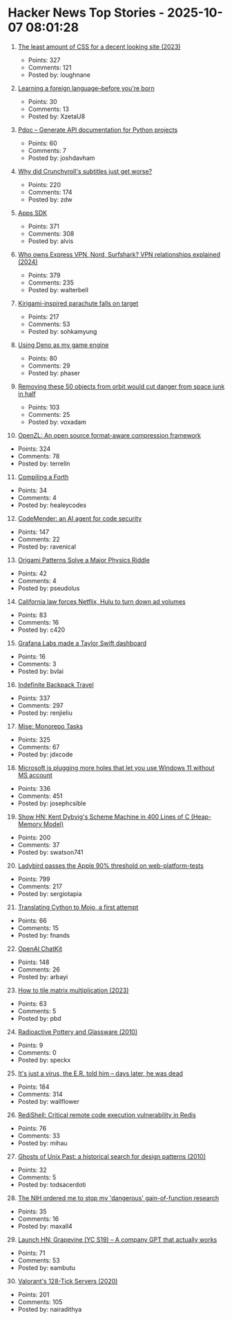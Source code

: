 # Hacker News Top Stories - 2025-10-07 08:01:28

1. [The least amount of CSS for a decent looking site (2023)](https://thecascade.dev/article/least-amount-of-css/)
   - Points: 327
   - Comments: 121
   - Posted by: loughnane

2. [Learning a foreign language–before you're born](https://nouvelles.umontreal.ca/en/article/2025/10/03/learning-a-foreign-language-before-you-re-born)
   - Points: 30
   - Comments: 13
   - Posted by: XzetaU8

3. [Pdoc – Generate API documentation for Python projects](https://pdoc.dev/)
   - Points: 60
   - Comments: 7
   - Posted by: joshdavham

4. [Why did Crunchyroll's subtitles just get worse?](https://animebythenumbers.substack.com/p/worse-crunchyroll-subtitles)
   - Points: 220
   - Comments: 174
   - Posted by: zdw

5. [Apps SDK](https://developers.openai.com/apps-sdk/)
   - Points: 371
   - Comments: 308
   - Posted by: alvis

6. [Who owns Express VPN, Nord, Surfshark? VPN relationships explained (2024)](https://windscribe.com/blog/the-vpn-relationship-map/)
   - Points: 379
   - Comments: 235
   - Posted by: walterbell

7. [Kirigami-inspired parachute falls on target](https://physicsworld.com/a/kirigami-inspired-parachute-falls-on-target/)
   - Points: 217
   - Comments: 53
   - Posted by: sohkamyung

8. [Using Deno as my game engine](https://explodi.tubatuba.net/2025/09/26/using-deno-as-my-game-engine)
   - Points: 80
   - Comments: 29
   - Posted by: phaser

9. [Removing these 50 objects from orbit would cut danger from space junk in half](https://arstechnica.com/space/2025/10/everyone-but-china-has-pretty-much-stopped-littering-in-low-earth-orbit/)
   - Points: 103
   - Comments: 25
   - Posted by: voxadam

10. [OpenZL: An open source format-aware compression framework](https://engineering.fb.com/2025/10/06/developer-tools/openzl-open-source-format-aware-compression-framework/)
   - Points: 324
   - Comments: 78
   - Posted by: terrelln

11. [Compiling a Forth](https://healeycodes.com/compiling-a-forth)
   - Points: 34
   - Comments: 4
   - Posted by: healeycodes

12. [CodeMender: an AI agent for code security](https://deepmind.google/discover/blog/introducing-codemender-an-ai-agent-for-code-security/)
   - Points: 147
   - Comments: 22
   - Posted by: ravenical

13. [Origami Patterns Solve a Major Physics Riddle](https://www.quantamagazine.org/origami-patterns-solve-a-major-physics-riddle-20251006/)
   - Points: 42
   - Comments: 4
   - Posted by: pseudolus

14. [California law forces Netflix, Hulu to turn down ad volumes](https://www.politico.com/news/2025/10/06/dial-it-down-california-forces-netflix-hulu-to-lower-ad-volume-00595663)
   - Points: 83
   - Comments: 16
   - Posted by: c420

15. [Grafana Labs made a Taylor Swift dashboard](https://grafana.com/blog/2025/10/03/taylor-swift-grafanas-version-how-to-track-and-visualize-data-related-to-pop-s-biggest-superstar/)
   - Points: 16
   - Comments: 3
   - Posted by: bvlai

16. [Indefinite Backpack Travel](https://jeremymaluf.com/onebag/)
   - Points: 337
   - Comments: 297
   - Posted by: renjieliu

17. [Mise: Monorepo Tasks](https://github.com/jdx/mise/discussions/6564)
   - Points: 325
   - Comments: 67
   - Posted by: jdxcode

18. [Microsoft is plugging more holes that let you use Windows 11 without MS account](https://www.theverge.com/news/793579/microsoft-windows-11-local-account-bypass-workaround-changes)
   - Points: 336
   - Comments: 451
   - Posted by: josephcsible

19. [Show HN: Kent Dybvig's Scheme Machine in 400 Lines of C (Heap-Memory Model)](https://gist.github.com/swatson555/8cc36d8d022d7e5cc44a5edb2c4f7d0b)
   - Points: 200
   - Comments: 37
   - Posted by: swatson741

20. [Ladybird passes the Apple 90% threshold on web-platform-tests](https://twitter.com/awesomekling/status/1974781722953953601)
   - Points: 799
   - Comments: 217
   - Posted by: sergiotapia

21. [Translating Cython to Mojo, a first attempt](https://fnands.com/blog/2025/sklearn-mojo-dbscan-inner/)
   - Points: 66
   - Comments: 15
   - Posted by: fnands

22. [OpenAI ChatKit](https://github.com/openai/chatkit-js)
   - Points: 148
   - Comments: 26
   - Posted by: arbayi

23. [How to tile matrix multiplication (2023)](https://alvinwan.com/how-to-tile-matrix-multiplication/)
   - Points: 63
   - Comments: 5
   - Posted by: pbd

24. [Radioactive Pottery and Glassware (2010)](https://carlwillis.wordpress.com/2010/01/12/nuclear-collection-part-iv/)
   - Points: 9
   - Comments: 0
   - Posted by: speckx

25. [It's just a virus, the E.R. told him – days later, he was dead](https://www.nytimes.com/2025/10/05/well/sam-terblanche-virus-death-columbia.html)
   - Points: 184
   - Comments: 314
   - Posted by: wallflower

26. [RediShell: Critical remote code execution vulnerability in Redis](https://www.wiz.io/blog/wiz-research-redis-rce-cve-2025-49844)
   - Points: 76
   - Comments: 33
   - Posted by: mihau

27. [Ghosts of Unix Past: a historical search for design patterns (2010)](https://lwn.net/Articles/411845/)
   - Points: 32
   - Comments: 5
   - Posted by: todsacerdoti

28. [The NIH ordered me to stop my 'dangerous' gain-of-function research](https://www.statnews.com/2025/10/06/gain-of-function-research-tuberculosis-expert-nih/)
   - Points: 35
   - Comments: 16
   - Posted by: maxall4

29. [Launch HN: Grapevine (YC S19) – A company GPT that actually works](https://getgrapevine.ai/)
   - Points: 71
   - Comments: 53
   - Posted by: eambutu

30. [Valorant's 128-Tick Servers (2020)](https://technology.riotgames.com/news/valorants-128-tick-servers)
   - Points: 201
   - Comments: 105
   - Posted by: nairadithya

